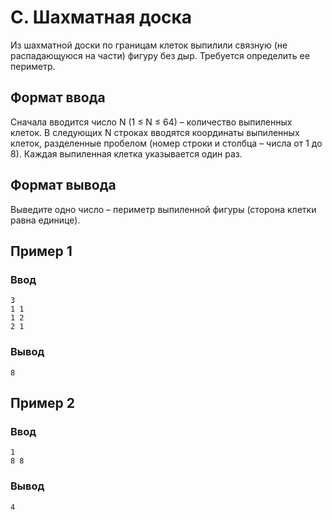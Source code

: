 # C. Шахматная доска

Из шахматной доски по границам клеток выпилили связную (не распадающуюся на части) фигуру без дыр. Требуется определить
ее периметр.

## Формат ввода

Сначала вводится число N (1 ≤ N ≤ 64) – количество выпиленных клеток. В следующих N строках вводятся координаты
выпиленных клеток, разделенные пробелом (номер строки и столбца – числа от 1 до 8). Каждая выпиленная клетка указывается
один раз.

## Формат вывода

Выведите одно число – периметр выпиленной фигуры (сторона клетки равна единице).

## Пример 1

### Ввод

    3
    1 1
    1 2
    2 1

### Вывод

    8

## Пример 2

### Ввод

    1
    8 8

### Вывод

    4
